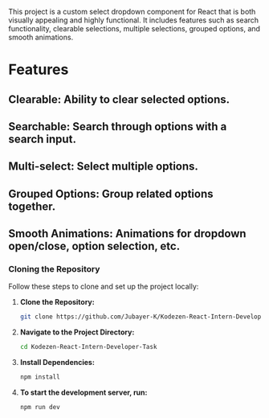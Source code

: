 This project is a custom select dropdown component for React that is both visually appealing and highly functional. It includes features such as search functionality, clearable selections, multiple selections, grouped options, and smooth animations.

# Features
## Clearable: Ability to clear selected options.
## Searchable: Search through options with a search input.
## Multi-select: Select multiple options.
## Grouped Options: Group related options together.
## Smooth Animations: Animations for dropdown open/close, option selection, etc.


### Cloning the Repository

Follow these steps to clone and set up the project locally:

1. **Clone the Repository:**
   ```bash
   git clone https://github.com/Jubayer-K/Kodezen-React-Intern-Developer-Task.git


2. **Navigate to the Project Directory:**
   ```bash
   cd Kodezen-React-Intern-Developer-Task

3. **Install Dependencies:**
   ```bash
   npm install
   
4. **To start the development server, run:**
   ```bash
   npm run dev

